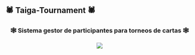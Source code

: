 ## 🕷 Taiga-Tournament 🕷

<h3 align="center">🕸 Sistema gestor de participantes para torneos de cartas 🕸</h3>

<div align="center">
  <img src="https://i.imgur.com/xpav8sA.png">
</div>
